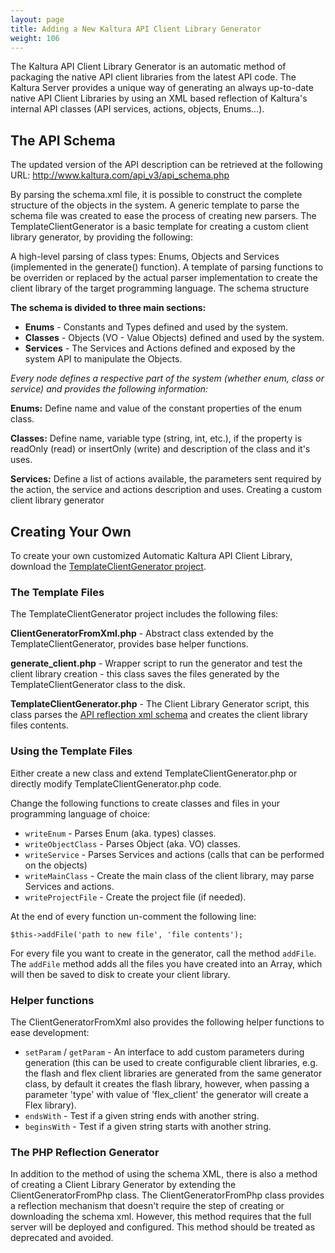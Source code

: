 ```yaml
---
layout: page
title: Adding a New Kaltura API Client Library Generator
weight: 106
---
```


The Kaltura API Client Library Generator is an automatic method of packaging the native API client libraries from the latest API code. The Kaltura Server provides a unique way of generating an always up-to-date native API Client Libraries by using an XML based reflection of Kaltura's internal API classes (API services, actions, objects, Enums...).

## The API Schema

The updated version of the API description can be retrieved at the following URL: http://www.kaltura.com/api_v3/api_schema.php

By parsing the schema.xml file,  it is possible to construct the complete structure of the objects in the system. A generic template to parse the schema file was created to ease the process of creating new parsers. The TemplateClientGenerator is a basic template for creating a custom client library generator, by providing the following:

A high-level parsing of class types: Enums, Objects and Services (implemented in the generate() function).
A template of parsing functions to be overriden or replaced by the actual parser implementation to create the client library of the target programming language.
The schema structure

**The schema is divided to three main sections:**

- **Enums** - Constants and Types defined and used by the system.
- **Classes** - Objects (VO - Value Objects) defined and used by the system.
- **Services** - The Services and Actions defined and exposed by the system API to manipulate the Objects.

*Every node defines a respective part of the system (whether enum, class or service) and provides the following information:*

**Enums:** Define name and value of the constant properties of the enum class.

**Classes:** Define name, variable type (string, int, etc.), if the property is readOnly (read) or insertOnly (write) and description of the class and it's uses.

**Services:** Define a list of actions available, the parameters sent required by the action, the service and actions description and uses.
Creating a custom client library generator

## Creating Your Own

To create your own customized Automatic Kaltura API Client Library, download the [TemplateClientGenerator project](http://knowledge.kaltura.com/sites/default/files/dl_resources/client-library-generator-template.zip). 

### The Template Files 

The TemplateClientGenerator project includes the following files:

**ClientGeneratorFromXml.php** - Abstract class extended by the TemplateClientGenerator, provides base helper functions.

**generate_client.php** - Wrapper script to run the generator and test the client library creation - this class saves the files generated by the TemplateClientGenerator class to the disk.

**TemplateClientGenerator.php** - The Client Library Generator script, this class parses the [API reflection xml schema](http://www.kaltura.com/api_v3/api_schema.php) and creates the client library files contents.

### Using the Template Files 

Either create a new class and extend TemplateClientGenerator.php or directly modify TemplateClientGenerator.php code.

Change the following functions to create classes and files in your programming language of choice:

- `writeEnum` - Parses Enum (aka. types) classes.
- `writeObjectClass` - Parses Object (aka. VO) classes.
- `writeService` - Parses Services and actions (calls that can be performed on the objects)
- `writeMainClass` - Create the main class of the client library, may parse Services and actions.
- `writeProjectFile` - Create the project file (if needed).

At the end of every function un-comment the following line: 

```$this->addFile('path to new file', 'file contents');```

For every file you want to create in the generator,  call the method `addFile`. The `addFile` method adds all the files you have created into an Array, which will then be saved to disk to create your client library.

### Helper functions

The ClientGeneratorFromXml also provides the following helper functions to ease development:

- `setParam` / `getParam` - An interface to add custom parameters during generation (this can be used to create configurable client libraries, e.g. the flash and flex client libraries are generated from the same generator class, by default it creates the flash library, however, when passing a parameter 'type' with value of 'flex_client' the generator will create a Flex library).
- `endsWith` - Test if a given string ends with another string.
- `beginsWith` - Test if a given string starts with another string.

### The PHP Reflection Generator

In addition to the method of using the schema XML, there is also a method of creating a Client Library Generator by extending the ClientGeneratorFromPhp class. The ClientGeneratorFromPhp class provides a reflection mechanism that doesn't require the step of creating or downloading the schema xml. However, this method requires that the full server will be deployed and configured. This method should be treated as deprecated and avoided.